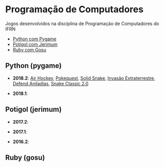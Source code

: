 # Programação de Computadores
Jogos desenvolvidos na disciplina de Programação de Computadores do IFRN

 - [Python com Pygame](https://github.com/IFRN/programacaocomputadores#python-pygame)
 - [Potigol com Jerimum](https://github.com/IFRN/programacaocomputadores#potigol-jerimum)
 - [Ruby com Gosu](https://github.com/IFRN/programacaocomputadores#ruby-gosu)

## Python (pygame)

 - **2018.2**: 
  [Air Hockey](https://github.com/IFRNPedroMedeiros/airhokey),
  [Pokequest](https://github.com/Txiag/Pokequest),
  [Solid Snake](https://github.com/rafadsfreitas/solidSnake),
  [Invasão Extraterrestre](https://github.com/Rafael-Rufino/INVAS-O-EXTRATERRESTRE-),
  [Defend Aniladlas](https://github.com/simeithander/defend_aniladlas),
  [Snake Classic 2.0](https://github.com/sergioh665/ProjetoJogo)
  
 - **2018.1**:

## Potigol (jerimum)
 - **2017.2**:

 - **2017.1**:

 - **2016.2**:

## Ruby (gosu)



